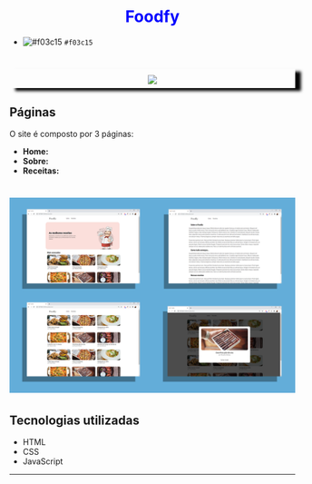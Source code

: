 <h1 align = center style="color: blue">
    Foodfy
</h1>

- ![#f03c15](https://placehold.it/15/f03c15/000000?text=+) `#f03c15`


<h1 align = center style = "box-shadow: 10px 5px 5px black">
    <img src="public/Foodfy.gif">
</h1>

## Páginas 

O site é composto por 3 páginas: 
- **Home:**
- **Sobre:**
- **Receitas:**

<h1 align = center>
    <img src="public/Conjunto.png">
</h1>

## Tecnologias utilizadas

- HTML
- CSS
- JavaScript

---
